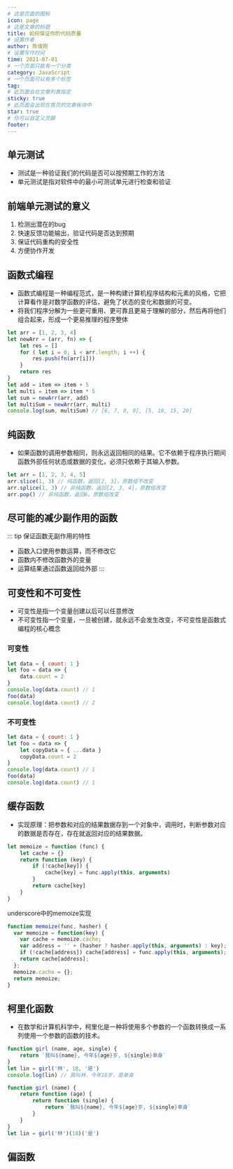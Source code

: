 ```yaml
---
# 这是页面的图标
icon: page
# 这是文章的标题
title: 如何保证你的代码质量
# 设置作者
author: 陈俊刚
# 设置写作时间
time: 2021-07-01
# 一个页面只能有一个分类
category: JavaScript
# 一个页面可以有多个标签
tag:
# 此页面会在文章列表指定
sticky: true
# 此页面会出现在首页的文章板块中
star: true
# 你可以自定义页脚
footer:
---
```


## 单元测试

- 测试是一种验证我们的代码是否可以按预期工作的方法
- 单元测试是指对软件中的最小可测试单元进行检查和验证

## 前端单元测试的意义

1. 检测出潜在的bug
2. 快速反馈功能输出，验证代码是否达到预期
3. 保证代码重构的安全性
4. 方便协作开发

## 函数式编程

- 函数式编程是一种编程范式，是一种构建计算机程序结构和元素的风格，它把计算看作是对数学函数的评估，避免了状态的变化和数据的可变。
- 将我们程序分解为一些更可重用、更可靠且更易于理解的部分，然后再将他们组合起来，形成一个更易推理的程序整体

```javascript
let arr = [1, 2, 3, 4]
let newArr = (arr, fn) => {
    let res = []
    for ( let i = 0; i < arr.length; i ++) {
        res.push(fn(arr[i]))
    }
    return res
}
let add = item => item + 5
let multi = item => item * 5
let sum = newArr(arr, add)
let multiSum = newArr(arr, multi)
console.log(sum, multiSum) // [6, 7, 8, 9], [5, 10, 15, 20]
```

## 纯函数

- 如果函数的调用参数相同，则永远返回相同的结果。它不依赖于程序执行期间函数外部任何状态或数据的变化，必须只依赖于其输入参数。

```javascript
let arr = [1, 2, 3, 4, 5]
arr.slice(1, 3) // 纯函数，返回[2, 3]，原数组不改变
arr.splice(1, 3) // 非纯函数，返回[2, 3, 4]，原数组改变
arr.pop() // 非纯函数，返回6，原数组改变
```

## 尽可能的减少副作用的函数

::: tip 保证函数无副作用的特性
- 函数入口使用参数运算，而不修改它
- 函数内不修改函数外的变量
- 运算结果通过函数返回给外部
:::

## 可变性和不可变性

- 可变性是指一个变量创建以后可以任意修改
- 不可变性指一个变量，一旦被创建，就永远不会发生改变，不可变性是函数式编程的核心概念

### 可变性

```javascript
let data = { count: 1 }
let foo = data => {
    data.count = 2
}
console.log(data.count) // 1
foo(data)
console.log(data.count) // 2
```
### 不可变性

```javascript
let data = { count: 1 }
let foo = data => {
    let copyData = { ...data }
    copyData.count = 2
}
console.log(data.count) // 1
foo(data)
console.log(data.count) // 1
```

## 缓存函数

- 实现原理：把参数和对应的结果数据存到一个对象中，调用时，判断参数对应的数据是否存在，存在就返回对应的结果数据。

```javascript
let memoize = function (func) {
    let cache = {}
    return function (key) {
        if (!cache[key]) {
            cache[key] = func.apply(this, arguments)
        }
        return cache[key]
    }
}
```
underscore中的memoize实现

```javascript
function memoize(func, hasher) {
  var memoize = function(key) {
    var cache = memoize.cache;
    var address = '' + (hasher ? hasher.apply(this, arguments) : key);
    if (!cache[address]) cache[address] = func.apply(this, arguments);
    return cache[address];
  };
  memoize.cache = {};
  return memoize;
}
```

## 柯里化函数

- 在数学和计算机科学中，柯里化是一种将使用多个参数的一个函数转换成一系列使用一个参数的函数的技术。

```javascript
function girl (name, age, single) {
    return `我叫${name}, 今年${age}岁, ${single}单身`
}
let lin = girl('林', 18, '是')
console.log(lin) // 我叫林，今年18岁，是单身
```

```javascript
function girl (name) {
    return function (age) {
        return function (single) {
            return `我叫${name}, 今年${age}岁, ${single}单身`
        }
    }
}
let lin = girl('林')(18)('是')
```

## 偏函数
